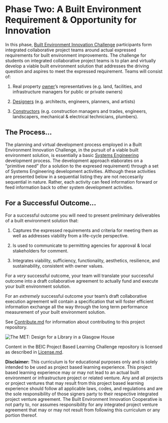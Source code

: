 # Phase Two: A Built Environment Requirement & Opportunity for Innovation

In this phase, [Built Environment Innovation Challenge](https://github.com/BEICOOP/BEICPBLChallenge) participants form integrated collaborative project teams around actual expressed requirements for built environment improvements.  The challenge for students on integrated collaborative project teams is to plan and virtually develop a viable built environment solution that addresses the driving question and aspires to meet the expressed requirement.  Teams will consist of:

1. Real property [owner](https://github.com/BEICOOP/BEICPBLChallenge/blob/master/Phase3/Stakeholders_Roles/Owner.md)’s representatives (e.g. land, facilities, and infrastructure managers for public or private owners)

2. [Designers](https://github.com/BEICOOP/BEICPBLChallenge/blob/master/Phase3/Stakeholders_Roles/Designer.md) (e.g. architects, engineers, planners, and artists)

3. [Constructors](https://github.com/BEICOOP/BEICPBLChallenge/blob/master/Phase3/Stakeholders_Roles/Constructor.md) (e.g. construction managers and trades, engineers, landscapers, mechanical & electrical technicians, plumbers).  

## The Process...

The planning and virtual development process employed in a Built Environment Innovation Challenge, in the pursuit of a viable built environment solution, is essentially a basic [Systems Engineering](http://sebokwiki.org/wiki/Introduction_to_Systems_Engineering) development process.  The development approach elaborates on a “primitive need” (for a solution to the expresed requirement) through a set of Systems Engineering development activities.  Although these activities are presented below in a sequential listing they are not neccesarily sequential in nature.  Rather, each activity can feed information forward or feed information back to other system development activities.

## For a Successful Outcome...

For a successful outcome you will need to present preliminary deliverables of a built environment solution that:

1. Captures the expressed requirements and criteria for meeting them as well as addresses viability from a life-cycle perspective.

2. Is used to communicate to permitting agencies for approval & local stakeholders for comment.

3. Integrates viability, sufficiency, functionality, aesthetics, resilience, and sustainability, consistent with owner values. 

For a *very* successful outcome, your team will translate your successful outcome into a draft collaborative agreement to actually fund and execute your built environment solution.  

For an *extremely* successful outcome your team’s draft collaborative execution agreement will contain a specification that will foster efficient information exchange all the way through the long term performance measurement of your built environment solution.

See [Contribute.md](https://github.com/BEICBIM/BEICPBLChallenge/blob/master/Contribute.md) for information about contributing to this project repository.

![The MET: Design for a Library in a Glasgow House](http://images.metmuseum.org/CRDImages/ma/original/DP206759.jpg)

Content in the BEIC Project Based Learning Challenge repository is licensed as described in [License.md](https://github.com/BEICBIM/BEICPBLChallenge/blob/master/License.md).

**Disclaimer:** This curriculum is for educational purposes only and is solely intended to be used as project based learning experience.  This project based learning experience may or may not lead to an actual built environment or infrastructure project or related venture.  Any and all projects or project ventures that may result from this project based learning experience should follow all applicable laws, codes, and regulations and are the sole responsibility of those signers party to their respective integrated project venture agreement.  The Built Environment Innovation Cooperative is not party to, nor assumes responsibility for any integrated project venture agreement that may or may not result from following this curriculum or any portion thereof.
